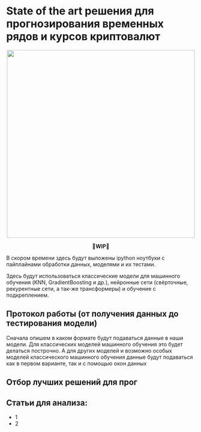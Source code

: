 # State of the art решения для прогнозирования временных рядов и курсов криптовалют

<p align="center">
 <img src="https://github.com/Omegon226/Crypto_Course_Forecasting/assets/69383841/00c53bb2-7f53-405d-b929-04bfa37e339c" height=500/>
</p>

<p align="center">
  <b>
    🚧WIP🚧
  </b>
</p>

В скором времени здесь будут выложены ipython ноутбуки с пайплайнами обработки данных, моделями и их тестами.

Здесь будут использоваться классические модели для машинного обучения (KNN, GradientBoosting и др.), нейронные сети (свёрточные, рекурентные сети, а так-же трансформеры) и обучение с подкреплением.

## Протокол работы (от получения данных до тестирования модели)

Сначала опишем в каком формате будут подаваться данные в наши модели. Для классических моделей машинного обучения это будет делаться построчно. А для других моделей и возможно особых моделей классического машинного обучения данные будут подаваться как в первом варианте, так и с помощью окон данных 


## Отбор лучших решений для прог

## Статьи для анализа:

- 1
- 2
